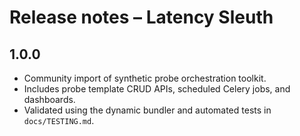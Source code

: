 # Release notes – Latency Sleuth

## 1.0.0
- Community import of synthetic probe orchestration toolkit.
- Includes probe template CRUD APIs, scheduled Celery jobs, and dashboards.
- Validated using the dynamic bundler and automated tests in `docs/TESTING.md`.
